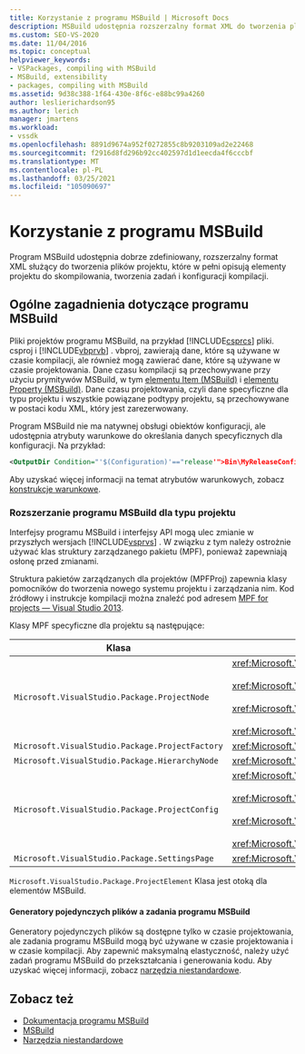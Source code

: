 ```yaml
---
title: Korzystanie z programu MSBuild | Microsoft Docs
description: MSBuild udostępnia rozszerzalny format XML do tworzenia plików projektu, które w pełni opisują elementy projektu do skompilowania, tworzenia zadań i konfiguracji kompilacji.
ms.custom: SEO-VS-2020
ms.date: 11/04/2016
ms.topic: conceptual
helpviewer_keywords:
- VSPackages, compiling with MSBuild
- MSBuild, extensibility
- packages, compiling with MSBuild
ms.assetid: 9d38c388-1f64-430e-8f6c-e88bc99a4260
author: leslierichardson95
ms.author: lerich
manager: jmartens
ms.workload:
- vssdk
ms.openlocfilehash: 8891d9674a952f0272855c8b9203109ad2e22468
ms.sourcegitcommit: f2916d8fd296b92cc402597d1d1eecda4f6cccbf
ms.translationtype: MT
ms.contentlocale: pl-PL
ms.lasthandoff: 03/25/2021
ms.locfileid: "105090697"
---
```

# <a name="using-msbuild"></a>Korzystanie z programu MSBuild
Program MSBuild udostępnia dobrze zdefiniowany, rozszerzalny format XML służący do tworzenia plików projektu, które w pełni opisują elementy projektu do skompilowania, tworzenia zadań i konfiguracji kompilacji.

## <a name="general-msbuild-considerations"></a>Ogólne zagadnienia dotyczące programu MSBuild
 Pliki projektów programu MSBuild, na przykład [!INCLUDE[csprcs](../../data-tools/includes/csprcs_md.md)] pliki. csproj i [!INCLUDE[vbprvb](../../code-quality/includes/vbprvb_md.md)] . vbproj, zawierają dane, które są używane w czasie kompilacji, ale również mogą zawierać dane, które są używane w czasie projektowania. Dane czasu kompilacji są przechowywane przy użyciu prymitywów MSBuild, w tym [elementu Item (MSBuild)](../../msbuild/item-element-msbuild.md) i [elementu Property (MSBuild)](../../msbuild/property-element-msbuild.md). Dane czasu projektowania, czyli dane specyficzne dla typu projektu i wszystkie powiązane podtypy projektu, są przechowywane w postaci kodu XML, który jest zarezerwowany.

 Program MSBuild nie ma natywnej obsługi obiektów konfiguracji, ale udostępnia atrybuty warunkowe do określania danych specyficznych dla konfiguracji. Na przykład:

```xml
<OutputDir Condition="'$(Configuration)'=="release'">Bin\MyReleaseConfig</OutputDir>
```

 Aby uzyskać więcej informacji na temat atrybutów warunkowych, zobacz [konstrukcje warunkowe](../../msbuild/msbuild-conditional-constructs.md).

### <a name="extending-msbuild-for-your-project-type"></a>Rozszerzanie programu MSBuild dla typu projektu
 Interfejsy programu MSBuild i interfejsy API mogą ulec zmianie w przyszłych wersjach [!INCLUDE[vsprvs](../../code-quality/includes/vsprvs_md.md)] . W związku z tym należy ostrożnie używać klas struktury zarządzanego pakietu (MPF), ponieważ zapewniają osłonę przed zmianami.

 Struktura pakietów zarządzanych dla projektów (MPFProj) zapewnia klasy pomocników do tworzenia nowego systemu projektu i zarządzania nim. Kod źródłowy i instrukcje kompilacji można znaleźć pod adresem [MPF for projects — Visual Studio 2013](https://github.com/tunnelvisionlabs/MPFProj10).

 Klasy MPF specyficzne dla projektu są następujące:

|Klasa|Implementacja|
|-----------|--------------------|
|`Microsoft.VisualStudio.Package.ProjectNode`|<xref:Microsoft.VisualStudio.Shell.Interop.IVsProject3><br /><br /> <xref:Microsoft.VisualStudio.Shell.Interop.IVsCfgProvider2><br /><br /> <xref:Microsoft.VisualStudio.Shell.Interop.IPersistFileFormat><br /><br /> <xref:Microsoft.VisualStudio.Shell.Interop.IVsSolutionEvents>|
|`Microsoft.VisualStudio.Package.ProjectFactory`|<xref:Microsoft.VisualStudio.Shell.Interop.IVsProjectFactory>|
|`Microsoft.VisualStudio.Package.HierarchyNode`|<xref:Microsoft.VisualStudio.Shell.Interop.IVsHierarchy>|
|`Microsoft.VisualStudio.Package.ProjectConfig`|<xref:Microsoft.VisualStudio.Shell.Interop.IVsCfg><br /><br /> <xref:Microsoft.VisualStudio.Shell.Interop.IVsProjectCfg><br /><br /> <xref:Microsoft.VisualStudio.Shell.Interop.IVsBuildableProjectCfg><br /><br /> <xref:Microsoft.VisualStudio.Shell.Interop.IVsDebuggableProjectCfg>|
|`Microsoft.VisualStudio.Package.SettingsPage`|<xref:Microsoft.VisualStudio.OLE.Interop.IPropertyPageSite>|

 `Microsoft.VisualStudio.Package.ProjectElement` Klasa jest otoką dla elementów MSBuild.

#### <a name="single-file-generators-vs-msbuild-tasks"></a>Generatory pojedynczych plików a zadania programu MSBuild
 Generatory pojedynczych plików są dostępne tylko w czasie projektowania, ale zadania programu MSBuild mogą być używane w czasie projektowania i w czasie kompilacji. Aby zapewnić maksymalną elastyczność, należy użyć zadań programu MSBuild do przekształcania i generowania kodu. Aby uzyskać więcej informacji, zobacz [narzędzia niestandardowe](../../extensibility/internals/custom-tools.md).

## <a name="see-also"></a>Zobacz też
- [Dokumentacja programu MSBuild](../../msbuild/msbuild-reference.md)
- [MSBuild](../../msbuild/msbuild.md)
- [Narzędzia niestandardowe](../../extensibility/internals/custom-tools.md)
